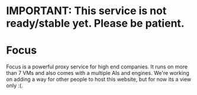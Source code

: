 # IMPORTANT: This service is not ready/stable yet. Please be patient.

# Focus
Focus is a powerful proxy service for high end companies. It runs on more than 7 VMs and also comes with a multiple AIs and engines. We're working on adding a way for other people to host this website, but for now its a view only :(.
